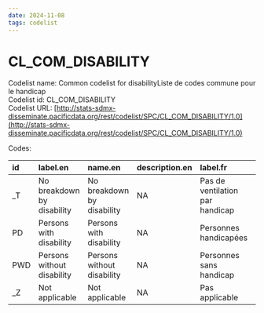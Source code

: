 ```yaml
---
date: 2024-11-08
tags: codelist
---
```


# CL_COM_DISABILITY

Codelist name: Common codelist for disabilityListe de codes commune pour le handicap  
Codelist id: CL_COM_DISABILITY  
Codelist URL: [http://stats-sdmx-disseminate.pacificdata.org/rest/codelist/SPC/CL_COM_DISABILITY/1.0](http://stats-sdmx-disseminate.pacificdata.org/rest/codelist/SPC/CL_COM_DISABILITY/1.0)  

Codes:  

|id  |label.en                   |name.en                    |description.en |label.fr                        |name.fr                         |description.fr |
|:---|:--------------------------|:--------------------------|:--------------|:-------------------------------|:-------------------------------|:--------------|
|_T  |No breakdown by disability |No breakdown by disability |NA             |Pas de ventilation par handicap |Pas de ventilation par handicap |NA             |
|PD  |Persons with disability    |Persons with disability    |NA             |Personnes handicapées           |Personnes handicapées           |NA             |
|PWD |Persons without disability |Persons without disability |NA             |Personnes sans handicap         |Personnes sans handicap         |NA             |
|_Z  |Not applicable             |Not applicable             |NA             |Pas applicable                  |Pas applicable                  |NA             |
